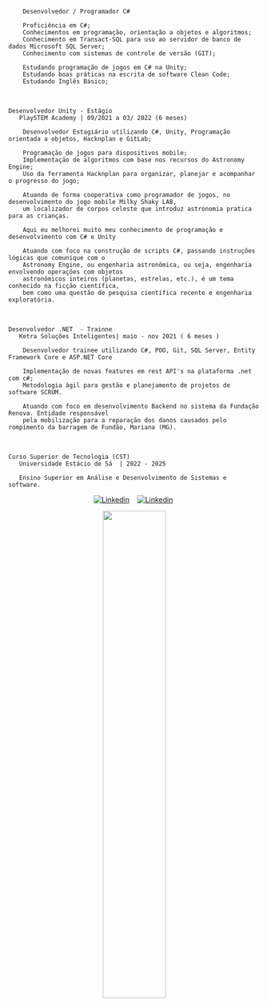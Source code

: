         Desenvolvedor / Programador C#

        Proficiência em C#; 
        Conhecimentos em programação, orientação a objetos e algoritmos; 
        Conhecimento em Transact-SQL para uso ao servidor de banco de dados Microsoft SQL Server;
        Conhecimento com sistemas de controle de versão (GIT);

        Estudando programação de jogos em C# na Unity;
        Estudando boas práticas na escrita de software Clean Code;
        Estudando Inglês Básico;
 
<br>
  
    Desenvolvedor Unity - Estágio 
       PlaySTEM Academy | 09/2021 a 03/ 2022 (6 meses) 

        Desenvolvedor Estagiário utilizando C#, Unity, Programação orientada a objetos, Hacknplan e GitLab;

        Programação de jogos para dispositivos mobile;
        Implementação de algoritmos com base nos recursos do Astronomy Engine;
        Uso da ferramenta Hacknplan para organizar, planejar e acompanhar o progresso do jogo;

        Atuando de forma cooperativa como programador de jogos, no desenvolvimento do jogo mobile Milky Shaky LAB,
        um localizador de corpos celeste que introduz astronomia pratica para as crianças. 

        Aqui eu melhorei muito meu conhecimento de programação e desenvolvimento com C# e Unity

        Atuando com foco na construção de scripts C#, passando instruções lógicas que comunique com o 
        Astronomy Engine, ou engenharia astronômica, ou seja, engenharia envolvendo operações com objetos
        astronômicos inteiros (planetas, estrelas, etc.), é um tema conhecido na ficção científica, 
        bem como uma questão de pesquisa científica recente e engenharia exploratória.

<br>
  
    Desenvolvedor .NET  - Trainne
       Ketra Soluções Inteligentes| maio - nov 2021 ( 6 meses ) 

        Desenvolvedor trainee utilizando C#, POO, Git, SQL Server, Entity Framework Core e ASP.NET Core

        Implementação de novas features em rest API's na plataforma .net com c#;
        Metodologia ágil para gestão e planejamento de projetos de software SCRUM.

        Atuando com foco em desenvolvimento Backend no sistema da Fundação Renova. Entidade responsável
        pela mobilização para a reparação dos danos causados pelo rompimento da barragem de Fundão, Mariana (MG).

<br>

    Curso Superior de Tecnologia (CST) 
       Universidade Estácio de Sá  | 2022 - 2025
            
       Ensino Superior em Análise e Desenvolvimento de Sistemas e software.          


<div>
   <p align="center">
    <a href="https://www.linkedin.com/in/alfredo-gomes-pereira-1ba665239"><img alt="Linkedin" src="https://img.shields.io/badge/-LinkedIn-blue?style=for-the-badge&logo=Linkedin&logoColor=white"></a>&nbsp;&nbsp;&nbsp;
    <a href="https://www.youtube.com/c/ÁreadaProgramação"><img alt="Linkedin" src="https://img.shields.io/youtube/channel/subscribers/UCXKSo8RSfVmrawXleZ-_arg?style=social"></a><a href="https://www.linkedin.com/in/alfredo1995/" target="_blank"></a>&nbsp;
  </p>
</div>

<p align="center"><img width=50% src="https://media.giphy.com/media/IThjAlJnD9WNO/giphy.gif"></p>

